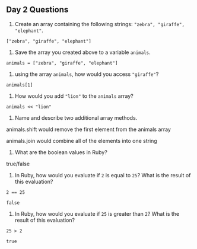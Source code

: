 ## Day 2 Questions

1. Create an array containing the following strings: `"zebra", "giraffe", "elephant"`.
```
["zebra", "giraffe", "elephant"]
```
1. Save the array you created above to a variable `animals`.
```
animals = ["zebra", "giraffe", "elephant"]
```
1. using the array `animals`, how would you access `"giraffe"`?
```
animals[1]
```
1. How would you add `"lion"` to the `animals` array?
```
animals << "lion"
```
1. Name and describe two additional array methods.

animals.shift would remove the first element from the animals array

animals.join would combine all of the elements into one string

1. What are the boolean values in Ruby?

true/false

1. In Ruby, how would you evaluate if `2` is equal to `25`? What is the result of this evaluation?
```
2 == 25

false
```
1. In Ruby, how would you evaluate if `25` is greater than `2`? What is the result of this evaluation?
```
25 > 2

true
```

